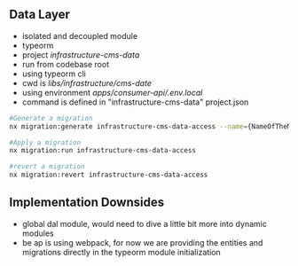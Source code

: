## Data Layer

- isolated and decoupled module
- typeorm
- project _infrastructure-cms-data_
- run from codebase root
- using typeorm cli
- cwd is _libs/infrastructure/cms-date_
- using environment _apps/consumer-api/.env.local_
- command is defined in "infrastructure-cms-data" project.json

```bash
#Generate a migration
nx migration:generate infrastructure-cms-data-access --name={NameOfTheMigration}

#Apply a migration
nx migration:run infrastructure-cms-data-access

#revert a migration
nx migration:revert infrastructure-cms-data-access
```

## Implementation Downsides

- global dal module, would need to dive a little bit more into dynamic modules
- be ap is using webpack, for now we are providing the entities and migrations directly in the typeorm module initialization
